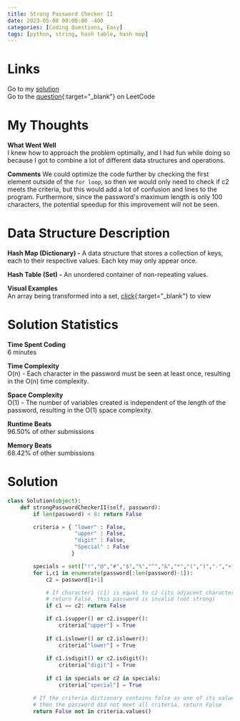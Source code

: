 ```yaml
---
title: Strong Password Checker II
date: 2023-05-08 00:00:00 -400
categories: [Coding Questions, Easy]
tags: [python, string, hash table, hash map]
---
```


# Links  

Go to my [solution](#solution)  
Go to the [question](https://leetcode.com/problems/strong-password-checker-ii/){:target="_blank"} on LeetCode  

# My Thoughts  

**What Went Well**  
I knew how to approach the problem optimally, and I had fun while doing so because I got to combine a lot of different data structures and operations.

**Comments**
We could optimize the code further by checking the first element outside of the ```for loop```, so then we would only need to check if c2 meets the criteria, but this would add a lot of confusion and lines to the program. 
Furthermore, since the password's maximum length is only 100 characters, the potential speedup for this improvement will not be seen.

# Data Structure Description

**Hash Map (Dictionary) -** A data structure that stores a collection of keys, each to their respective values. 
Each key may only appear once. 

**Hash Table (Set) -** An unordered container of non-repeating values.  

**Visual Examples**  
An array being transformed into a set, [click](https://drive.google.com/file/d/1LRyxh8Lfi00T58I4HRA6jOKPuO87s40F/view?usp=sharing){:target="_blank"} to view  

# Solution Statistics  

**Time Spent Coding**  
6 minutes

**Time Complexity**  
O(n) - Each character in the password must be seen at least once, resulting in the O(n) time complexity.

**Space Complexity**  
O(1) - The number of variables created is independent of the length of the password, resulting in the O(1) space complexity.

**Runtime Beats**  
96.50% of other submissions  

**Memory Beats**  
68.42% of other sumbissions  

# Solution  

```python
class Solution(object):
    def strongPasswordCheckerII(self, password):
        if len(password) < 8: return False

        criteria = { "lower" : False,
                     "upper" : False,
                     "digit" : False,
                     "Special" : False
                    }

        specials = set(["!","@","#","$","%","^","&","*","(",")","-","+"])
        for i,c1 in enumerate(password[:len(password)-1]):
            c2 = password[i+1]

            # If character1 (c1) is equal to c2 (its adjacent character)
            # return False, this password is invalid (not strong)
            if c1 == c2: return False

            if c1.isupper() or c2.isupper():
                criteria["upper"] = True
            
            if c1.islower() or c2.islower():
                criteria["lower"] = True
            
            if c1.isdigit() or c2.isdigit():
                criteria["digit"] = True
            
            if c1 in specials or c2 in specials:
                criteria["special"] = True

        # If the criteria dictionary contains false as one of its values
        # then the password did not meet all criteria, return False
        return False not in criteria.values()
```
